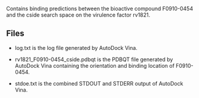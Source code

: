 Contains binding predictions between the bioactive compound F0910-0454 and the cside search space on the virulence factor rv1821.

## Files

- log.txt is the log file generated by AutoDock Vina.

- rv1821_F0910-0454_cside.pdbqt is the PDBQT file generated by AutoDock Vina containing the orientation and binding location of F0910-0454.

- stdoe.txt is the combined STDOUT and STDERR output of AutoDock Vina.

